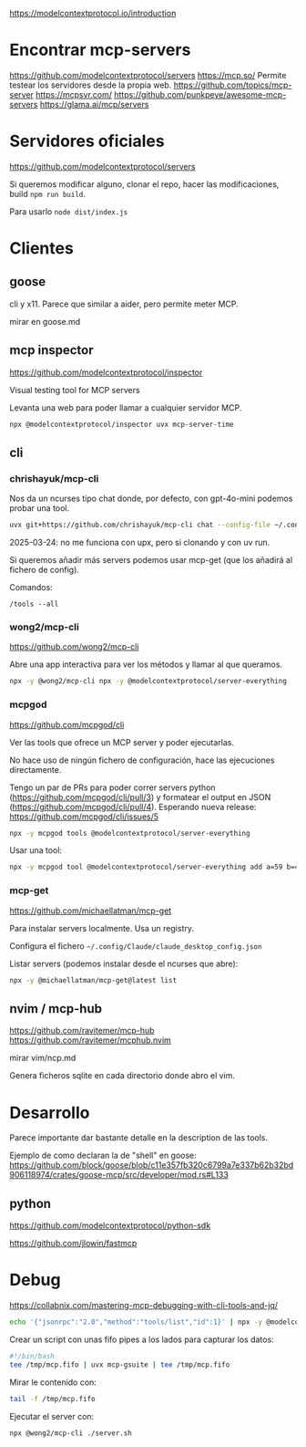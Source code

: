 <https://modelcontextprotocol.io/introduction>

# Encontrar mcp-servers

<https://github.com/modelcontextprotocol/servers>
<https://mcp.so/> Permite testear los servidores desde la propia web.
<https://github.com/topics/mcp-server>
<https://mcpsvr.com/>
<https://github.com/punkpeye/awesome-mcp-servers>
<https://glama.ai/mcp/servers>

# Servidores oficiales

<https://github.com/modelcontextprotocol/servers>

Si queremos modificar alguno, clonar el repo, hacer las modificaciones, build `npm run build`.

Para usarlo `node dist/index.js`

# Clientes

## goose

cli y x11. Parece que similar a aider, pero permite meter MCP.

mirar en goose.md

## mcp inspector

<https://github.com/modelcontextprotocol/inspector>

Visual testing tool for MCP servers

Levanta una web para poder llamar a cualquier servidor MCP.

```bash
npx @modelcontextprotocol/inspector uvx mcp-server-time
```

## cli

### chrishayuk/mcp-cli

Nos da un ncurses tipo chat donde, por defecto, con gpt-4o-mini podemos probar una tool.

```bash
uvx git+https://github.com/chrishayuk/mcp-cli chat --config-file ~/.config/Claude/claude_desktop_config.json --server mcp-server-time
```

2025-03-24: no me funciona con upx, pero si clonando y con uv run.

Si queremos añadir más servers podemos usar mcp-get (que los añadirá al fichero de config).

Comandos:

```
/tools --all
```

### wong2/mcp-cli

<https://github.com/wong2/mcp-cli>

Abre una app interactiva para ver los métodos y llamar al que queramos.

```bash
npx -y @wong2/mcp-cli npx -y @modelcontextprotocol/server-everything
```

### mcpgod

<https://github.com/mcpgod/cli>

Ver las tools que ofrece un MCP server y poder ejecutarlas.

No hace uso de ningún fichero de configuración, hace las ejecuciones directamente.

Tengo un par de PRs para poder correr servers python (<https://github.com/mcpgod/cli/pull/3>) y formatear el output en JSON (<https://github.com/mcpgod/cli/pull/4>). Esperando nueva release: <https://github.com/mcpgod/cli/issues/5>

```bash
npx -y mcpgod tools @modelcontextprotocol/server-everything
```

Usar una tool:

```bash
npx -y mcpgod tool @modelcontextprotocol/server-everything add a=59 b=40
```

### mcp-get

<https://github.com/michaellatman/mcp-get>

Para instalar servers localmente. Usa un registry.

Configura el fichero `~/.config/Claude/claude_desktop_config.json`

Listar servers (podemos instalar desde el ncurses que abre):

```bash
npx -y @michaellatman/mcp-get@latest list
```

## nvim / mcp-hub

<https://github.com/ravitemer/mcp-hub>
<https://github.com/ravitemer/mcphub.nvim>

mirar vim/ncp.md

Genera ficheros sqlite en cada directorio donde abro el vim.

# Desarrollo

Parece importante dar bastante detalle en la description de las tools.

Ejemplo de como declaran la de "shell" en goose: <https://github.com/block/goose/blob/c11e357fb320c6799a7e337b62b32bd906118974/crates/goose-mcp/src/developer/mod.rs#L133>

## python

<https://github.com/modelcontextprotocol/python-sdk>

<https://github.com/jlowin/fastmcp>

# Debug

<https://collabnix.com/mastering-mcp-debugging-with-cli-tools-and-jq/>

```bash
echo '{"jsonrpc":"2.0","method":"tools/list","id":1}' | npx -y @modelcontextprotocol/server-filesystem ~ | jq
```

Crear un script con unas fifo pipes a los lados para capturar los datos:

```bash
#!/bin/bash
tee /tmp/mcp.fifo | uvx mcp-gsuite | tee /tmp/mcp.fifo
```

Mirar le contenido con:

```bash
tail -f /tmp/mcp.fifo
```

Ejecutar el server con:

```bash
npx @wong2/mcp-cli ./server.sh
```
